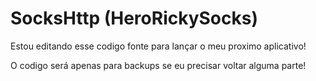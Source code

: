 # SocksHttp (HeroRickySocks)

Estou editando esse codigo fonte para lançar o meu proximo aplicativo!

O codigo será apenas para backups se eu precisar voltar alguma parte!
